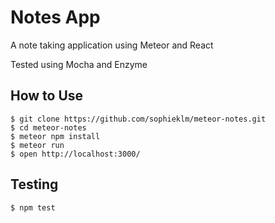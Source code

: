 # Notes App

A note taking application using Meteor and React

Tested using Mocha and Enzyme

## How to Use

```
$ git clone https://github.com/sophieklm/meteor-notes.git
$ cd meteor-notes
$ meteor npm install
$ meteor run
$ open http://localhost:3000/

```

## Testing
```
$ npm test
```
